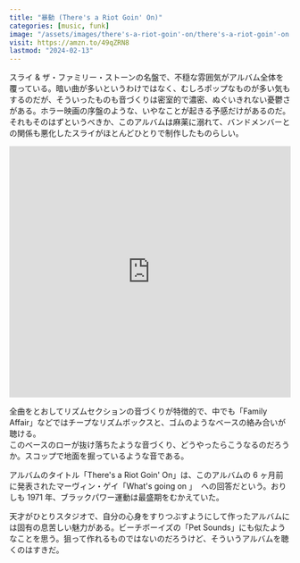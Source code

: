 ```yaml
---
title: "暴動 (There's a Riot Goin' On)"
categories: [music, funk]
image: "/assets/images/there's-a-riot-goin'-on/there's-a-riot-goin'-on.jpg"
visit: https://amzn.to/49qZRN8
lastmod: "2024-02-13"
---
```


スライ & ザ・ファミリー・ストーンの名盤で、不穏な雰囲気がアルバム全体を覆っている。暗い曲が多いというわけではなく、むしろポップなものが多い気もするのだが、そういったものも音づくりは密室的で濃密、ぬぐいきれない憂鬱さがある。ホラー映画の序盤のような、いやなことが起きる予感だけがあるのだ。  
それもそのはずというべきか、このアルバムは麻薬に溺れて、バンドメンバーとの関係も悪化したスライがほとんどひとりで制作したものらしい。

<iframe allow="autoplay *; encrypted-media *;" frameborder="0" height="450" style="width:100%;max-width:660px;overflow:hidden;background:transparent;" sandbox="allow-forms allow-popups allow-same-origin allow-scripts allow-storage-access-by-user-activation allow-top-navigation-by-user-activation" src="https://embed.music.apple.com/jp/album/theres-a-riot-goin-on-expanded-edition/216546634"></iframe>

全曲をとおしてリズムセクションの音づくりが特徴的で、中でも「Family Affair」などではチープなリズムボックスと、ゴムのようなベースの絡み合いが聴ける。  
このベースのローが抜け落ちたような音づくり、どうやったらこうなるのだろうか。スコップで地面を掘っているような音である。

アルバムのタイトル「There's a Riot Goin' On」は、このアルバムの 6 ヶ月前に発表されたマーヴィン・ゲイ「What's going on
」  への回答だという。おりしも 1971 年、ブラックパワー運動は最盛期をむかえていた。

天才がひとりスタジオで、自分の心身をすりつぶすようにして作ったアルバムには固有の息苦しい魅力がある。ビーチボーイズの「Pet Sounds」にも似たようなことを思う。狙って作れるものではないのだろうけど、そういうアルバムを聴くのはすきだ。
